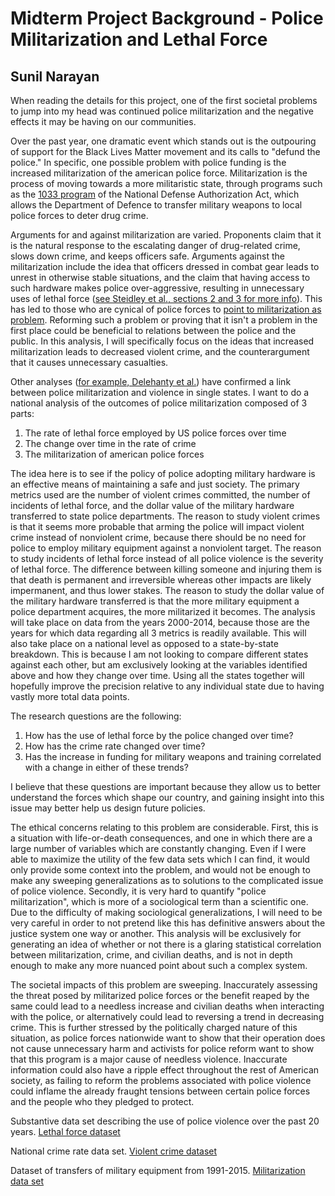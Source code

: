 # Midterm Project Background - Police Militarization and Lethal Force
## Sunil Narayan

When reading the details for this project, one of the first societal problems to jump into my head was continued police militarization and the negative effects it may be having on our communities. 

Over the past year, one dramatic event which stands out is the outpouring of support for the Black Lives Matter movement and its calls to "defund the police." In specific, one possible problem with police funding is the increased militarization of the american police force. Militarization is the process of moving towards a more militaristic state, through programs such as the [1033 program](https://apps.dtic.mil/sti/pdfs/ADA609611.pdf) of the National Defense Authorization Act, which allows the Department of Defence to transfer military weapons to local police forces to deter drug crime. 

Arguments for and against militarization are varied. Proponents claim that it is the natural response to the escalating danger of drug-related crime, slows down crime, and keeps officers safe. Arguments against the militarization include the idea that officers dressed in combat gear leads to unrest in otherwise stable situations, and the claim that having access to such hardware makes police over-aggressive, resulting in unnecessary uses of lethal force ([see Steidley et al., sections 2 and 3 for more info](https://onlinelibrary.wiley.com/doi/full/10.1111/soc4.12674?casa_token=hGOq_J7fQ4oAAAAA%3Anl9UFTAEvia63GFo4IsszioZnr1ZxT65Q-BKvspyBYDGinAdON5PPk3wNG46syOK0xzU2D_4COd1Bo6h)). This has led to those who are cynical of police forces to [point to militarization as problem](https://journals.sagepub.com/doi/full/10.1177/0011128718770689?casa_token=lCpAMYd_XGAAAAAA%3A-fEebmBACaGZk6oNqc6vE-Mezj-d7p_rKRpR39jui-7eC1UPZDDSb4KbQ0KBxY-Acoz9nWjJuCbl1w). Reforming such a problem or proving that it isn't a problem in the first place could be beneficial to relations between the police and the public. In this analysis, I will specifically focus on the ideas that increased militarization leads to decreased violent crime, and the counterargument that it causes unnecessary casualties.  

Other analyses ([for example, Delehanty et al.](https://journals.sagepub.com/doi/full/10.1177/2053168017712885)) have confirmed a link between police militarization and violence in single states. I want to do a national analysis of the outcomes of police militarization composed of 3 parts: 

1. The rate of lethal force employed by US police forces over time
2. The change over time in the rate of crime
3. The militarization of american police forces

The idea here is to see if the policy of police adopting military hardware is an effective means of maintaining a safe and just society. The primary metrics used are the number of violent crimes committed, the number of incidents of lethal force, and the dollar value of the military hardware transferred to state police departments. The reason to study violent crimes is that it seems more probable that arming the police will impact violent crime instead of nonviolent crime, because there should be no need for police to employ military equipment against a nonviolent target. The reason to study incidents of lethal force instead of all police violence is the severity of lethal force. The difference between killing someone and injuring them is that death is permanent and irreversible whereas other impacts are likely impermanent, and thus lower stakes. The reason to study the dollar value of the military hardware transferred is that the more military equipment a police department acquires, the more militarized it becomes.  The analysis will take place on data from the years 2000-2014, because those are the years for which data regarding all 3 metrics is readily available. This will also take place on a national level as opposed to a state-by-state breakdown. This is because I am not looking to compare different states against each other, but am exclusively looking at the variables identified above and how they change over time. Using all the states together will hopefully improve the precision relative to any individual state due to having vastly more total data points.  

The research questions are the following:

1. How has the use of lethal force by the police changed over time?
2. How has the crime rate changed over time?
3. Has the increase in funding for military weapons and training correlated with a change in either of these trends?

I believe that these questions are important because they allow us to better understand the forces which shape our country, and gaining insight into this issue may better help us design future policies. 

The ethical concerns relating to this problem are considerable. First, this is a situation with life-or-death consequences, and one in which there are a large number of variables which are constantly changing. Even if I were able to maximize the utility of the few data sets which I can find, it would only provide some context into the problem, and would not be enough to make any sweeping generalizations as to solutions to the complicated issue of police violence. Secondly, it is very hard to quantify "police militarization", which is more of a sociological term than a scientific one. Due to the difficulty of making sociological generalizations, I will need to be very careful in order to not pretend like this has definitive answers about the justice system one way or another. This analysis will be exclusively for generating an idea of whether or not there is a glaring statistical correlation between militarization, crime, and civilian deaths, and is not in depth enough to make any more nuanced point about such a complex system.

The societal impacts of this problem are sweeping. Inaccurately assessing the threat posed by militarized police forces or the benefit reaped by the same could lead to a needless increase and civilian deaths when interacting with the police, or alternatively could lead to reversing a trend in decreasing crime. This is further stressed by the politically charged nature of this situation, as police forces nationwide want to show that their operation does not cause unnecessary harm and activists for police reform want to show that this program is a major cause of needless violence. Inaccurate information could also have a ripple effect throughout the rest of American society, as failing to reform the problems associated with police violence could inflame the already fraught tensions between certain police forces and the people who they pledged to protect.


Substantive data set describing the use of police violence over the past 20 years. 
[Lethal force dataset](https://docs.google.com/spreadsheets/d/1dKmaV_JiWcG8XBoRgP8b4e9Eopkpgt7FL7nyspvzAsE/edit#gid=0)

National crime rate data set.
[Violent crime dataset](https://www.kaggle.com/marshallproject/crime-rates)

Dataset of transfers of military equipment from 1991-2015.
[Militarization data set](https://github.com/washingtonpost/data-1033-program/blob/master/1033.csv)

